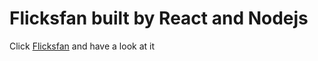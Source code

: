 # Flicksfan built by React and Nodejs

Click [Flicksfan](https://flicksfan.herokuapp.com/) and have a look at it